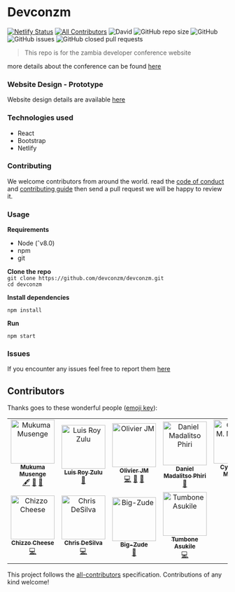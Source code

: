 # Devconzm
[![Netlify Status](https://api.netlify.com/api/v1/badges/5086ccf6-48d9-47ba-b0b8-7b448219399a/deploy-status)](https://app.netlify.com/sites/devconzm/deploys)
[![All Contributors](https://img.shields.io/badge/all_contributors-11-orange.svg?style=flat-square)](#contributors)
![David](https://img.shields.io/david/dev/devconzm/devconzm.svg?style=flat-square)
![GitHub repo size](https://img.shields.io/github/repo-size/devconzm/devconzm.svg?style=flat-square)
![GitHub](https://img.shields.io/github/license/devconzm/devconzm.svg?style=flat-square)
![GitHub issues](https://img.shields.io/github/issues-raw/devconzm/devconzm.svg?style=flat-square)
![GitHub closed pull requests](https://img.shields.io/github/issues-pr-closed-raw/devconzm/devconzm.svg?style=flat-square)

> This repo is for the zambia developer conference website

more details about the conference can be found [here](http://devcon.co.zm)

### Website Design - Prototype

Website design details are available [here](https://drive.google.com/drive/folders/1-edCcmkQPXrmgG1VfFAxXawgZXFwYpjE?usp=sharing)

### Technologies used

- React
- Bootstrap
- Netlify

### Contributing

We welcome contributors from around the world.
read the [code of conduct](https://github.com/devconzm/devconzm/blob/master/CODE_OF_CONDUCT.md) and [contributing guide](https://github.com/devconzm/devconzm/blob/master/CONTRIBUTING.md) then send a pull request we will be happy to review it.

### Usage

**Requirements**

- Node (ˆv8.0)
- npm
- git

**Clone the repo**  
`git clone https://github.com/devconzm/devconzm.git`  
`cd devconzm`

**Install dependencies**

`npm install`

**Run**

`npm start`

### Issues

If you encounter any issues feel free to report them [here](https://github.com/devconzm/devconzm/issues)

## Contributors

Thanks goes to these wonderful people ([emoji key](https://allcontributors.org/docs/en/emoji-key)):

<!-- ALL-CONTRIBUTORS-LIST:START - Do not remove or modify this section -->
<!-- prettier-ignore -->
<table><tr><td align="center"><a href="http://www.agorainnovatus.com"><img src="https://avatars0.githubusercontent.com/u/12296763?v=4" width="100px;" alt="Mukuma Musenge"/><br /><sub><b>Mukuma Musenge</b></sub></a><br /><a href="#content-k9uma" title="Content">🖋</a> <a href="https://github.com/devconzm/devconzm/commits?author=k9uma" title="Documentation">📖</a> <a href="#ideas-k9uma" title="Ideas, Planning, & Feedback">🤔</a></td><td align="center"><a href="http://www.linkedin.com/in/luis-zulu-b7b49bb8"><img src="https://avatars1.githubusercontent.com/u/34923214?v=4" width="100px;" alt="Luis Roy Zulu"/><br /><sub><b>Luis Roy Zulu</b></sub></a><br /><a href="https://github.com/devconzm/devconzm/commits?author=LuisRoyZulu06" title="Documentation">📖</a></td><td align="center"><a href="https://pastsix.netlify.com/"><img src="https://avatars1.githubusercontent.com/u/11255454?v=4" width="100px;" alt="Olivier JM"/><br /><sub><b>Olivier JM</b></sub></a><br /><a href="https://github.com/devconzm/devconzm/commits?author=OlivierJM" title="Code">💻</a> <a href="https://github.com/devconzm/devconzm/commits?author=OlivierJM" title="Documentation">📖</a> <a href="#ideas-OlivierJM" title="Ideas, Planning, & Feedback">🤔</a></td><td align="center"><a href="https://malgamves.dev"><img src="https://avatars1.githubusercontent.com/u/25641936?v=4" width="100px;" alt="Daniel Madalitso Phiri"/><br /><sub><b>Daniel Madalitso Phiri</b></sub></a><br /><a href="#ideas-malgamves" title="Ideas, Planning, & Feedback">🤔</a></td><td align="center"><a href="https://github.com/Mulency"><img src="https://avatars2.githubusercontent.com/u/23038552?v=4" width="100px;" alt="Cynthia M. Mulenga"/><br /><sub><b>Cynthia M. Mulenga</b></sub></a><br /><a href="#eventOrganizing-Mulency" title="Event Organizing">📋</a></td><td align="center"><a href="http://www.twitter.com/mbuyu_"><img src="https://avatars1.githubusercontent.com/u/16419710?v=4" width="100px;" alt="Mbuyu  Makayi"/><br /><sub><b>Mbuyu  Makayi</b></sub></a><br /><a href="#eventOrganizing-makayi" title="Event Organizing">📋</a></td><td align="center"><a href="http://www.twitter.com/djtwenty6"><img src="https://avatars2.githubusercontent.com/u/32264045?v=4" width="100px;" alt="John Allan Zgambo Jr"/><br /><sub><b>John Allan Zgambo Jr</b></sub></a><br /><a href="#ideas-djtwenty6" title="Ideas, Planning, & Feedback">🤔</a></td></tr><tr><td align="center"><a href="http://oneziko.com"><img src="https://avatars0.githubusercontent.com/u/17289498?v=4" width="100px;" alt="Chizzo Cheese"/><br /><sub><b>Chizzo Cheese</b></sub></a><br /><a href="https://github.com/devconzm/devconzm/commits?author=Chizzoz" title="Code">💻</a></td><td align="center"><a href="http://desilvadev.com"><img src="https://avatars0.githubusercontent.com/u/35354955?v=4" width="100px;" alt="Chris DeSilva"/><br /><sub><b>Chris DeSilva</b></sub></a><br /><a href="https://github.com/devconzm/devconzm/commits?author=chrisdesilva" title="Code">💻</a></td><td align="center"><a href="https://github.com/Big-Zude"><img src="https://avatars0.githubusercontent.com/u/40924941?v=4" width="100px;" alt="Big-Zude"/><br /><sub><b>Big-Zude</b></sub></a><br /><a href="https://github.com/devconzm/devconzm/commits?author=Big-Zude" title="Documentation">📖</a></td><td align="center"><a href="http://tumbone.co.za"><img src="https://avatars3.githubusercontent.com/u/9964968?v=4" width="100px;" alt="Tumbone Asukile"/><br /><sub><b>Tumbone Asukile</b></sub></a><br /><a href="https://github.com/devconzm/devconzm/commits?author=tumbone" title="Code">💻</a></td></tr></table>

<!-- ALL-CONTRIBUTORS-LIST:END -->

This project follows the [all-contributors](https://github.com/all-contributors/all-contributors) specification. Contributions of any kind welcome!
